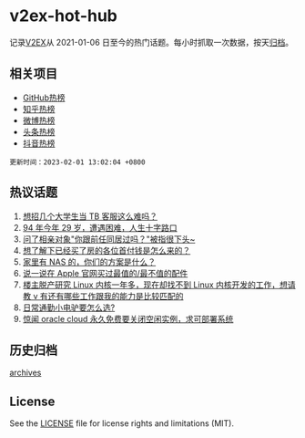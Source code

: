 # v2ex-hot-hub

 记录[V2EX](https://www.v2ex.com/)从 2021-01-06 日至今的热门话题。每小时抓取一次数据，按天[归档](archives)。
 
 ## 相关项目

- [GitHub热榜](https://github.com/it985/github-hot-hub)
- [知乎热榜](https://github.com/it985/zhihu-hot-hub)
- [微博热榜](https://github.com/it985/weibo-hot-hub)
- [头条热榜](https://github.com/it985/toutiao-hot-hub)
- [抖音热榜](https://github.com/it985/douyin-hot-hub)


 `更新时间：2023-02-01 13:02:04 +0800`

## 热议话题

1. [想招几个大学生当 TB 客服这么难吗？](https://www.v2ex.com/t/911967)
1. [94 年今年 29 岁，遭遇困难，人生十字路口](https://www.v2ex.com/t/912029)
1. [问了相亲对象"你跟前任同居过吗？"被指很下头~](https://www.v2ex.com/t/912146)
1. [想了解下已经买了房的各位首付钱是怎么来的？](https://www.v2ex.com/t/912141)
1. [家里有 NAS 的，你们的方案是什么？](https://www.v2ex.com/t/911943)
1. [说一说在 Apple 官网买过最值的/最不值的配件](https://www.v2ex.com/t/911922)
1. [楼主脱产研究 Linux 内核一年多，现在却找不到 Linux 内核开发的工作，想请教 v 有还有哪些工作跟我的能力是比较匹配的](https://www.v2ex.com/t/912005)
1. [日常通勤小电驴要怎么选?](https://www.v2ex.com/t/912130)
1. [惊闻 oracle cloud 永久免费要关闭空闲实例，求可部署系统](https://www.v2ex.com/t/912009)

## 历史归档

[archives](archives)

## License

See the [LICENSE](LICENSE) file for license rights and limitations (MIT).
